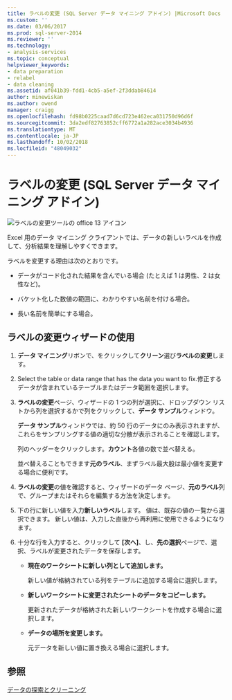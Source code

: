 ```yaml
---
title: ラベルの変更 (SQL Server データ マイニング アドイン) |Microsoft Docs
ms.custom: ''
ms.date: 03/06/2017
ms.prod: sql-server-2014
ms.reviewer: ''
ms.technology:
- analysis-services
ms.topic: conceptual
helpviewer_keywords:
- data preparation
- relabel
- data cleaning
ms.assetid: af041b39-fdd1-4cb5-a5ef-2f3ddab84614
author: minewiskan
ms.author: owend
manager: craigg
ms.openlocfilehash: fd98b0225caad7d6cd723e462eca031750d96d6f
ms.sourcegitcommit: 3da2edf82763852cff6772a1a282ace3034b4936
ms.translationtype: MT
ms.contentlocale: ja-JP
ms.lasthandoff: 10/02/2018
ms.locfileid: "48049032"
---
```

# <a name="relabel-sql-server-data-mining-add-ins"></a>ラベルの変更 (SQL Server データ マイニング アドイン)
  ![ラベルの変更ツールの office 13 アイコン](media/dm13-relabel.gif "ラベルの変更ツールの Office 13 アイコン")  
  
 Excel 用のデータ マイニング クライアントでは、データの新しいラベルを作成して、分析結果を理解しやすくできます。  
  
 ラベルを変更する理由は次のとおりです。  
  
-   データがコード化された結果を含んでいる場合 (たとえば 1 は男性、2 は女性など)。  
  
-   バケット化した数値の範囲に、わかりやすい名前を付ける場合。  
  
-   長い名前を簡単にする場合。  
  
## <a name="using-the-relabel-wizard"></a>ラベルの変更ウィザードの使用  
  
1.  **データ マイニング**リボンで、をクリックして**クリーン**選び**ラベルの変更**します。  
  
2.  Select the table or data range that has the data you want to fix.修正するデータが含まれているテーブルまたはデータ範囲を選択します。  
  
3.  **ラベルの変更**ページ、ウィザードの 1 つの列が選択に、ドロップダウン リストから列を選択するかで列をクリックして、**データ サンプル**ウィンドウ。  
  
     **データ サンプル**ウィンドウでは、約 50 行のデータにのみ表示されますが、これらをサンプリングする値の適切な分散が表示されることを確認します。  
  
     列のヘッダーをクリックします。**カウント**各値の数で並べ替える。  
  
     並べ替えることもできます**元のラベル**、まずラベル最大股は最小値を変更する場合に便利です。  
  
4.  **ラベルの変更**の値を確認すると、ウィザードのデータ ページ、**元のラベル**列で、グループまたはそれらを編集する方法を決定します。  
  
5.  下の行に新しい値を入力**新しいラベル**します。 値は、既存の値の一覧から選択できます。 新しい値は、入力した直後から再利用に使用できるようになります。  
  
6.  十分な行を入力すると、クリックして **[次へ]**、し、**先の選択**ページで、選択、ラベルが変更されたデータを保存します。  
  
    -   **現在のワークシートに新しい列として追加します。**  
  
         新しい値が格納されている列をテーブルに追加する場合に選択します。  
  
    -   **新しいワークシートに変更されたシートのデータをコピーします。**  
  
         更新されたデータが格納された新しいワークシートを作成する場合に選択します。  
  
    -   **データの場所を変更します。**  
  
         元データを新しい値に置き換える場合に選択します。  
  
## <a name="see-also"></a>参照  
 [データの探索とクリーニング](exploring-and-cleaning-data.md)  
  
  
